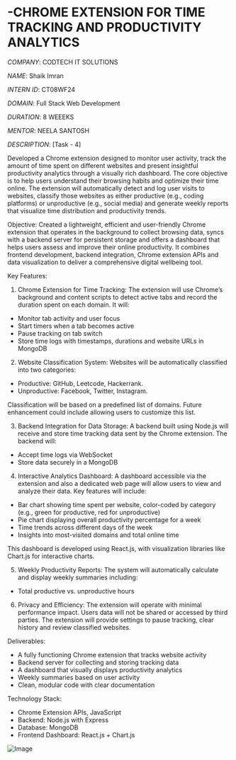 # -CHROME EXTENSION FOR TIME TRACKING AND PRODUCTIVITY ANALYTICS

*COMPANY*: CODTECH IT SOLUTIONS

*NAME*: Shaik Imran

*INTERN ID*: CT08WF24

*DOMAIN*: Full Stack Web Development

*DURATION*: 8 WEEEKS

*MENTOR*: NEELA SANTOSH

*DESCRIPTION*: [Task - 4]

Developed a Chrome extension designed to monitor user activity, track the amount of time spent on different websites and present insightful productivity analytics through a visually rich dashboard. The core objective is to help users understand their browsing habits and optimize their time online. The extension will automatically detect and log user visits to websites, classify those websites as either productive (e.g., coding platforms) or unproductive (e.g., social media) and generate weekly reports that visualize time distribution and productivity trends.

Objective:
Created a lightweight, efficient and user-friendly Chrome extension that operates in the background to collect browsing data, syncs with a backend server for persistent storage and offers a dashboard that helps users assess and improve their online productivity. It combines frontend development, backend integration, Chrome extension APIs and data visualization to deliver a comprehensive digital wellbeing tool.

Key Features:

1. Chrome Extension for Time Tracking:
   The extension will use Chrome’s background and content scripts to detect active tabs and record the duration spent on each domain. It will:

* Monitor tab activity and user focus
* Start timers when a tab becomes active
* Pause tracking on tab switch
* Store time logs with timestamps, durations and website URLs in MongoDB

2. Website Classification System:
   Websites will be automatically classified into two categories:

* Productive: GitHub, Leetcode, Hackerrank.
* Unproductive: Facebook, Twitter, Instagram.

Classification will be based on a predefined list of domains. Future enhancement could include allowing users to customize this list.

3. Backend Integration for Data Storage:
   A backend built using Node.js will receive and store time tracking data sent by the Chrome extension. The backend will:

* Accept time logs via WebSocket
* Store data securely in a MongoDB

4. Interactive Analytics Dashboard:
   A dashboard accessible via the extension and also a dedicated web page will allow users to view and analyze their data. Key features will include:

* Bar chart showing time spent per website, color-coded by category (e.g., green for productive, red for unproductive)
* Pie chart displaying overall productivity percentage for a week
* Time trends across different days of the week
* Insights into most-visited domains and total online time

This dashboard is developed using React.js, with visualization libraries like Chart.js for interactive charts.

5. Weekly Productivity Reports:
   The system will automatically calculate and display weekly summaries including:

* Total productive vs. unproductive hours

6. Privacy and Efficiency:
   The extension will operate with minimal performance impact. Users data will not be shared or accessed by third parties. The extension will provide settings to pause tracking, clear history and review classified websites.

Deliverables:

* A fully functioning Chrome extension that tracks website activity
* Backend server for collecting and storing tracking data
* A dashboard that visually displays productivity analytics
* Weekly summaries based on user activity
* Clean, modular code with clear documentation

Technology Stack:

* Chrome Extension APIs, JavaScript
* Backend: Node.js with Express
* Database: MongoDB
* Frontend Dashboard: React.js + Chart.js



![Image](https://github.com/user-attachments/assets/a2edcb65-48a6-40cf-bf3d-81775ae4a834)
